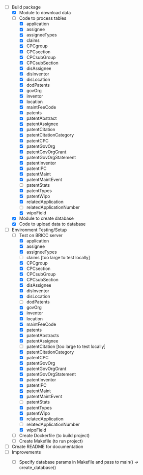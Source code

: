 - [ ] Build package
	- [X] Module to download data
	- [ ] Code to process tables
		- [X] application
		- [X] assignee
		- [X] assigneeTypes
		- [X] claims
		- [X] CPCgroup
		- [X] CPCsection
		- [X] CPCsubGroup
		- [X] CPCsubSection
		- [X] disAssignee
		- [X] disInventor
		- [X] disLocation
		- [X] dodPatents
		- [X] govOrg
		- [X] inventor
		- [X] location
		- [X] maintFeeCode
		- [X] patents
		- [X] patentAbstract
		- [X] patentAssignee
		- [X] patentCitation
		- [X] patentCitationCategory
		- [X] patentCPC
		- [X] patentGovOrg
		- [X] patentGovOrgGrant
		- [X] patentGovOrgStatement
		- [X] patentInventor
		- [X] patentIPC
		- [X] patentMaint
		- [X] patentMaintEvent
		- [ ] patentStats
		- [X] patentTypes
		- [X] patentWipo
		- [X] relatedApplication
		- [ ] relatedApplicationNumber
		- [X] wipoField
	- [X] Module to create database
	- [X] Code to upload data to database
- [ ] Environment Testing/Setup
	- [ ] Test on BRICC server
		- [X] application
		- [X] assignee
		- [X] assigneeTypes
		- [ ] claims [too large to test locally]
		- [X] CPCgroup
		- [X] CPCsection
		- [X] CPCsubGroup
		- [X] CPCsubSection
		- [X] disAssignee
		- [X] disInventor
		- [X] disLocation
		- [ ] dodPatents
		- [X] govOrg
		- [X] inventor
		- [X] location
		- [X] maintFeeCode
		- [X] patents
		- [X] patentAbstracts
		- [X] patentAssignee
		- [ ] patentCitation [too large to test locally]
		- [X] patentCitationCategory
		- [X] patentCPC
		- [X] patentGovOrg
		- [X] patentGovOrgGrant
		- [X] patentGovOrgStatement
		- [X] patentInventor
		- [X] patentIPC
		- [X] patentMaint
		- [X] patentMaintEvent
		- [ ] patentStats
		- [X] patentTypes
		- [X] patentWipo
		- [X] relatedApplication
		- [ ] relatedApplicationNumber
		- [X] wipoField
	- [ ] Create Dockerfile (to build project)
	- [ ] Create Makefile (to run project)
- [ ] Create README for documentation
- [ ] Improvements
	- [ ] Specify database params in Makefile and pass to main() -> create_database()
	
